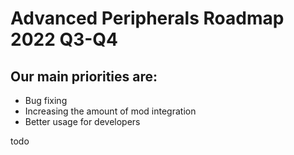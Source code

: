 <h1> Advanced Peripherals Roadmap 2022 Q3-Q4 </h1>

<h2> Our main priorities are: </h2>

* Bug fixing
* Increasing the amount of mod integration
* Better usage for developers 
  

todo